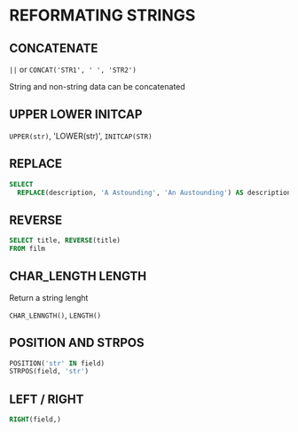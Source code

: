 # REFORMATING STRINGS

## CONCATENATE

`||` or `CONCAT('STR1', ' ', 'STR2')`

String and non-string data can be concatenated

## UPPER LOWER INITCAP

`UPPER(str)`, 'LOWER(str)', `INITCAP(STR)`

## REPLACE

```sql
SELECT 
  REPLACE(description, 'A Astounding', 'An Austounding') AS description
```

## REVERSE

```sql
SELECT title, REVERSE(title)
FROM film
```

## CHAR_LENGTH LENGTH

Return a string lenght

`CHAR_LENNGTH()`, `LENGTH()`

## POSITION AND STRPOS

```sql
POSITION('str' IN field)
STRPOS(field, 'str')
```

## LEFT / RIGHT 

```sql
RIGHT(field,)
```


